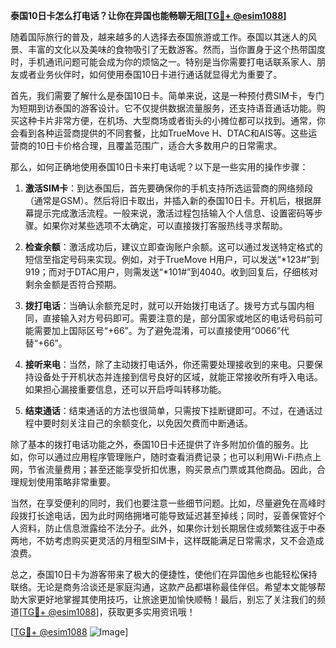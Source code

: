 **泰国10日卡怎么打电话？让你在异国也能畅聊无阻[[TG💪+ @esim1088](https://t.me/s/esim1088)]**

随着国际旅行的普及，越来越多的人选择去泰国旅游或工作。泰国以其迷人的风景、丰富的文化以及美味的食物吸引了无数游客。然而，当你置身于这个热带国度时，手机通讯问题可能会成为你的烦恼之一。特别是当你需要打电话联系家人、朋友或者业务伙伴时，如何使用泰国10日卡进行通话就显得尤为重要了。

首先，我们需要了解什么是泰国10日卡。简单来说，这是一种预付费SIM卡，专门为短期到访泰国的游客设计。它不仅提供数据流量服务，还支持语音通话功能。购买这种卡片非常方便，在机场、大型商场或者街头的小摊位都可以找到。通常，你会看到各种运营商提供的不同套餐，比如TrueMove H、DTAC和AIS等。这些运营商的10日卡价格合理，且覆盖范围广，适合大多数用户的日常需求。

那么，如何正确地使用泰国10日卡来打电话呢？以下是一些实用的操作步骤：

1. **激活SIM卡**：到达泰国后，首先要确保你的手机支持所选运营商的网络频段（通常是GSM）。然后将旧卡取出，并插入新的泰国10日卡。开机后，根据屏幕提示完成激活流程。一般来说，激活过程包括输入个人信息、设置密码等步骤。如果你对某些选项不太确定，可以直接拨打客服热线寻求帮助。

2. **检查余额**：激活成功后，建议立即查询账户余额。这可以通过发送特定格式的短信至指定号码来实现。例如，对于TrueMove H用户，可以发送“*123#”到919；而对于DTAC用户，则需发送“*101#”到4040。收到回复后，仔细核对剩余金额是否符合预期。

3. **拨打电话**：当确认余额充足时，就可以开始拨打电话了。拨号方式与国内相同，直接输入对方号码即可。需要注意的是，部分国家或地区的电话号码前可能需要加上国际区号“+66”。为了避免混淆，可以直接使用“0066”代替“+66”。

4. **接听来电**：当然，除了主动拨打电话外，你还需要处理接收到的来电。只要保持设备处于开机状态并连接到信号良好的区域，就能正常接收所有呼入电话。如果担心漏接重要信息，还可以开启呼叫转移功能。

5. **结束通话**：结束通话的方法也很简单，只需按下挂断键即可。不过，在通话过程中要时刻关注自己的余额变化，以免因欠费而中断通话。

除了基本的拨打电话功能之外，泰国10日卡还提供了许多附加价值的服务。比如，你可以通过应用程序管理账户，随时查看消费记录；也可以利用Wi-Fi热点上网，节省流量费用；甚至还能享受折扣优惠，购买景点门票或其他商品。因此，合理规划使用策略非常重要。

当然，在享受便利的同时，我们也要注意一些细节问题。比如，尽量避免在高峰时段拨打长途电话，因为此时网络拥堵可能导致延迟甚至掉线；同时，妥善保管好个人资料，防止信息泄露给不法分子。此外，如果你计划长期居住或频繁往返于中泰两地，不妨考虑购买更灵活的月租型SIM卡，这样既能满足日常需求，又不会造成浪费。

总之，泰国10日卡为游客带来了极大的便捷性，使他们在异国他乡也能轻松保持联络。无论是商务洽谈还是家庭沟通，这款产品都堪称最佳伴侣。希望本文能够帮助大家更好地掌握其使用技巧，让旅途更加愉快顺畅！最后，别忘了关注我们的频道[[TG💪+ @esim1088](https://t.me/s/esim1088)]，获取更多实用资讯哦！

[[TG💪+ @esim1088](https://t.me/s/esim1088) ![Image](https://i.postimg.cc/4NQfJmqS/Snipaste-2025-05-13-00-14-12.png)]
